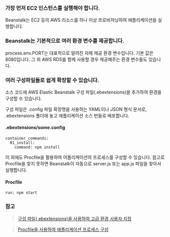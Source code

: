 ### 가장 먼저 EC2 인스턴스를 실행해야 합니다.

Beanstalk는 EC2 등의 AWS 리소스를 하나 이상 프로비저닝하여 애플리케이션을 실행합니다.

### Beanstalk는 기본적으로 여러 환경 변수를 제공합니다.

process.env.PORT는 대표적으로 알려진 자체 제공 환경 변수입니다. 기본 값은 8080입니다. 그 외 AWS RDS를 함께 사용할 경우 제공해주는 환경 변수들도 있습니다.

### 여러 구성파일들로 쉽게 확장할 수 있습니다.

소스 코드에 AWS Elastic Beanstalk 구성 파일(.ebextensions)을 추가하여 환경을 구성할 수 있습니다.

구성 파일은 .config 파일 확장명을 사용하는 YAML이나 JSON 형식 문서로, .ebextensions 폴더에 놓고 애플리케이션 소스 번들로 배포합니다.

#### .ebextensions/some.config

```
container_commands:
  01_install:
    command: npm install
```

이 외에도 Procfile을 활용하여 어플리케이션의 프로세스를 구성할 수 있습니다. 참고로 Procfile을 찾지 못하면 Beanstalk이 자동으로 server.js 또는 app.js 파일을 찾아서 실행합니다.

#### Procfile

```
run: npm start
```

### 참고

> [구성 파일(.ebextensions)을 사용하여 고급 환경 사용자 지정](https://docs.aws.amazon.com/ko_kr/elasticbeanstalk/latest/dg/ebextensions.html)

> [Procfile을 사용하여 애플리케이션 프로세스 구성](https://docs.aws.amazon.com/ko_kr/elasticbeanstalk/latest/dg/nodejs-configuration-procfile.html)
